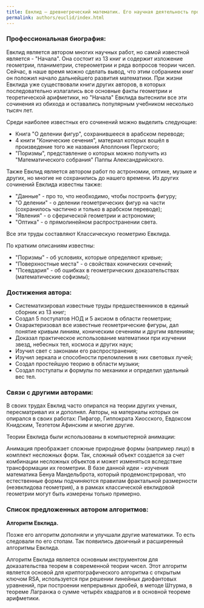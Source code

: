 ```yaml
---
title: Евклид — древнегреческий математик. Его научная деятельность протекала в Александрии в III веке до н. э.
permalink: authors/euclid/index.html
---
```


### Профессиональная биография:

Евклид является автором многих научных работ, но самой известной является - "Начала". Она состоит из 13 книг и содержит изложение геометрии, планиметрии, стереометрии и ряда вопросов теории чисел. Сейчас, в наше время можно сделать вывод, что этим собранием книг он положил начало дальнейшего развития математики. При жизни Евклида уже существовали книги других авторов, в которых последовательно излагались все основные факты геометрии и теоретической арифметики, но "Начала" Евклида вытеснили все эти сочинения из обихода и оставались популярным учебником несколько тысяч лет.

Среди наиболее известных его сочинений можно выделить следующие: 
+ Книга "О делении фигур", сохранившееся в арабском переводе;
+ 4 книги "Конические сечения", материал которых вошёл в произведение того же названия Аполлония Пергского;
+ "Поризмы", представление о которых можно получить из "Математического собрания" Паппы Александрийского. 
  
Также Евклид является автором работ по астрономии, оптике, музыке и других, но многие не сохранились до нашего времени.
Из других сочинений Евклида известны также:

+ "Данные" - про то, что необходимо, чтобы построить фигуру;
+ "О делении" - о делении геометрических фигур на части (сохранилось частично и только в арабском переводе);
+ "Явления" - о сферической геометрии и астрономии;
+ "Оптика" - о прямолинейном распространении света.

Все эти труды составляют Классическую геометрию Евклида.

По кратким описаниям известны:

+ "Поризмы" - об условиях, которые определяют кривые;
+ "Поверхностные места" - о свойствах конических сечений;
+ "Псевдария" - об ошибках в геометрических доказательствах (математические софизмы);

### Достижения автора:

- Систематизировал известные труды предшественников в единый сборник из 13 книг;
- Создал 5 постулатов НОД и 5 аксиом в области геометрии;
- Охарактеризовал все известные геометрические фигуры, дал понятие кривым линиям, коническим сечениям и другим явлениям;
- Доказал практическое использование математики при изучении звезд, небесных тел, космоса и других наук;
- Изучил свет с законами его распространения;
- Изучил зеркала и способности преломления в них световых лучей;
- Создал простейшую теорию в области музыки;
- Создал постулаты и формулы по механики и определил удельный вес тел.

### Связи с другими авторами:

В своих трудах Евклид часто опирался на теории других ученых, пересматривал их и дополнял. Авторы, на материалы которых он опирался в своих работах: Пифагор, Гиппократа Хиосского, Евдоксом Книдским, Теэтетом Афинским и многие другие.

Теории Евклида были использованы в компьютерной анимации:

Анимация преображает сложные природные формы (например лицо) в комплект несложных форм. Так, сложный объект создается за счет комбинации несложных объектов и может изменяться вследствие трансформации их геометрии. В базе данной идеи - изучения математика Бенуа Мандельброта, который продемонстрировал, что естественные формы подчиняются правилам фрактальной размерности (неэвклидова геометрия), а в рамках классической евклидовой геометрии могут быть измерены только примерно.

### Список предложенных автором алгоритмов:
**Алгоритм Евклида.**

Позже его алгоритм дополняли и улучшали другие математики. То есть следовали по его стопам. Так появились двоичный и расширенный алгоритмы Евклида.

Алгоритм Евклида является основным инструментом для доказательства теорем в современной теории чисел.
Этот алгоритм является основой для криптографического алгоритма с открытым ключом RSA, используется при решении линейных диофантовых уравнений, при построении непрерывных дробей, в методе Штурма, в теореме Лагранжа о сумме четырёх квадратов и  в основной теореме арифметики.